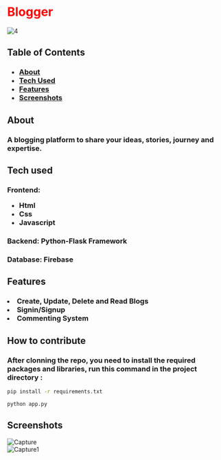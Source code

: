 # <h1 style="color:Red;">Blogger</h1>
![4](https://user-images.githubusercontent.com/92630714/227880450-045a1f49-e718-4ef1-8933-43044721e1e4.png)

## Table of Contents
### <ul><li><a href="#about">About</a></li><li><a href="#tech">Tech Used</a></li><li><a href="#Features">Features</a></li><li><a href="#screen">Screenshots</a></li></ul>
## <h2 id="about">About</h2>
### A blogging platform to share your ideas, stories, journey and expertise.
## <h2 id="tech">Tech used</h2> 
### Frontend:<br> <ul><li>Html</li><li>Css</li><li>Javascript</li></ul>
### Backend: Python-Flask Framework
### Database: Firebase 
##  <h2 id="Features">Features</h2> 
### <li>Create, Update, Delete and Read Blogs</li><li>Signin/Signup</li><li>Commenting System</li></ul> 


## <h2 id="Contribute">How to contribute</h2> 
###  After clonning the repo, you need to install the required packages and libraries, run this command in the project directory :

```bash
pip install -r requirements.txt
```
```bash
python app.py
```

## <h2 id="screen">Screenshots</h2> 
![Capture](https://user-images.githubusercontent.com/92630714/227890913-c767f01d-6530-407d-90d1-06496f690c0f.PNG) 
<br>
![Capture1](https://user-images.githubusercontent.com/92630714/227891094-b2009dac-2d32-4995-b4c6-d70ced3ad20e.PNG)
